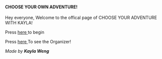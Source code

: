 <h4> CHOOSE YOUR OWN ADVENTURE! <br> </h4> 

<p4> Hey everyone, Welcome to the offical page of CHOOSE YOUR ADVENTURE WITH KAYLA! </p4>

<p> Press <a href=""> here </a> to begin <p>
<p> Press <a href="CYOA(1).png"> here </a> To see the Organizer! <p>
<p> <i> Made by <b> Kayla Weng </b> </p>
